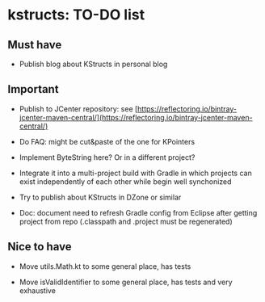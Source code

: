 # kstructs: TO-DO list

## Must have

- Publish blog about KStructs in personal blog

## Important

- Publish to JCenter repository: see [https://reflectoring.io/bintray-jcenter-maven-central/](https://reflectoring.io/bintray-jcenter-maven-central/)

- Do FAQ: might be cut&paste of the one for KPointers

- Implement ByteString here? Or in a different project?

- Integrate it into a multi-project build with Gradle in which projects can exist independently of each other while begin well synchonized

- Try to publish about KStructs in DZone or similar

- Doc: document need to refresh Gradle config from Eclipse after getting project from repo (.classpath and .project must be regenerated)

## Nice to have

- Move utils.Math.kt to some general place, has tests

- Move isValidIdentifier to some general place, has tests and very exhaustive
